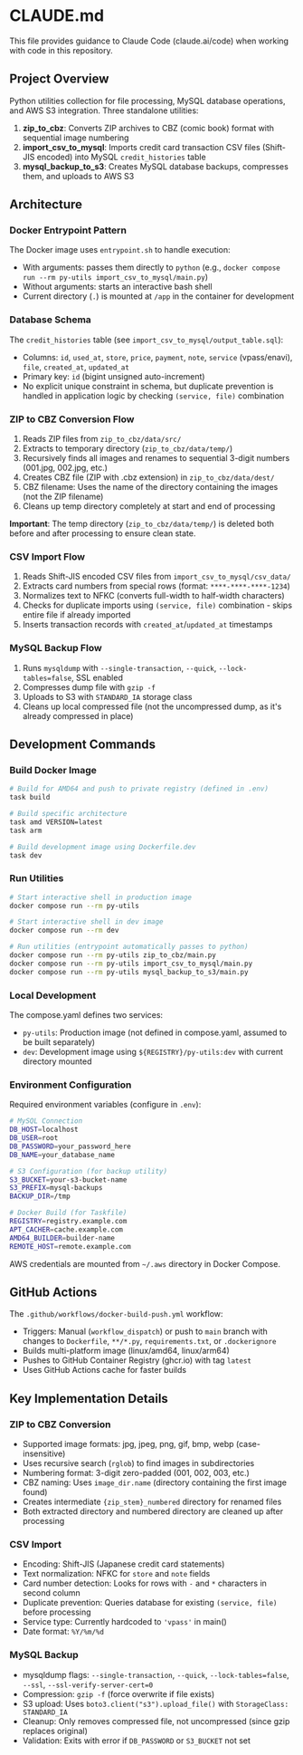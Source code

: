 # CLAUDE.md

This file provides guidance to Claude Code (claude.ai/code) when working with code in this repository.

## Project Overview

Python utilities collection for file processing, MySQL database operations, and AWS S3 integration. Three standalone utilities:

1. **zip_to_cbz**: Converts ZIP archives to CBZ (comic book) format with sequential image numbering
2. **import_csv_to_mysql**: Imports credit card transaction CSV files (Shift-JIS encoded) into MySQL `credit_histories` table
3. **mysql_backup_to_s3**: Creates MySQL database backups, compresses them, and uploads to AWS S3

## Architecture

### Docker Entrypoint Pattern

The Docker image uses `entrypoint.sh` to handle execution:
- With arguments: passes them directly to `python` (e.g., `docker compose run --rm py-utils import_csv_to_mysql/main.py`)
- Without arguments: starts an interactive bash shell
- Current directory (`.`) is mounted at `/app` in the container for development

### Database Schema

The `credit_histories` table (see `import_csv_to_mysql/output_table.sql`):
- Columns: `id`, `used_at`, `store`, `price`, `payment`, `note`, `service` (vpass/enavi), `file`, `created_at`, `updated_at`
- Primary key: `id` (bigint unsigned auto-increment)
- No explicit unique constraint in schema, but duplicate prevention is handled in application logic by checking `(service, file)` combination

### ZIP to CBZ Conversion Flow

1. Reads ZIP files from `zip_to_cbz/data/src/`
2. Extracts to temporary directory (`zip_to_cbz/data/temp/`)
3. Recursively finds all images and renames to sequential 3-digit numbers (001.jpg, 002.jpg, etc.)
4. Creates CBZ file (ZIP with .cbz extension) in `zip_to_cbz/data/dest/`
5. CBZ filename: Uses the name of the directory containing the images (not the ZIP filename)
6. Cleans up temp directory completely at start and end of processing

**Important**: The temp directory (`zip_to_cbz/data/temp/`) is deleted both before and after processing to ensure clean state.

### CSV Import Flow

1. Reads Shift-JIS encoded CSV files from `import_csv_to_mysql/csv_data/`
2. Extracts card numbers from special rows (format: `****-****-****-1234`)
3. Normalizes text to NFKC (converts full-width to half-width characters)
4. Checks for duplicate imports using `(service, file)` combination - skips entire file if already imported
5. Inserts transaction records with `created_at`/`updated_at` timestamps

### MySQL Backup Flow

1. Runs `mysqldump` with `--single-transaction`, `--quick`, `--lock-tables=false`, SSL enabled
2. Compresses dump file with `gzip -f`
3. Uploads to S3 with `STANDARD_IA` storage class
4. Cleans up local compressed file (not the uncompressed dump, as it's already compressed in place)

## Development Commands

### Build Docker Image

```bash
# Build for AMD64 and push to private registry (defined in .env)
task build

# Build specific architecture
task amd VERSION=latest
task arm

# Build development image using Dockerfile.dev
task dev
```

### Run Utilities

```bash
# Start interactive shell in production image
docker compose run --rm py-utils

# Start interactive shell in dev image
docker compose run --rm dev

# Run utilities (entrypoint automatically passes to python)
docker compose run --rm py-utils zip_to_cbz/main.py
docker compose run --rm py-utils import_csv_to_mysql/main.py
docker compose run --rm py-utils mysql_backup_to_s3/main.py
```

### Local Development

The compose.yaml defines two services:
- `py-utils`: Production image (not defined in compose.yaml, assumed to be built separately)
- `dev`: Development image using `${REGISTRY}/py-utils:dev` with current directory mounted

### Environment Configuration

Required environment variables (configure in `.env`):

```bash
# MySQL Connection
DB_HOST=localhost
DB_USER=root
DB_PASSWORD=your_password_here
DB_NAME=your_database_name

# S3 Configuration (for backup utility)
S3_BUCKET=your-s3-bucket-name
S3_PREFIX=mysql-backups
BACKUP_DIR=/tmp

# Docker Build (for Taskfile)
REGISTRY=registry.example.com
APT_CACHER=cache.example.com
AMD64_BUILDER=builder-name
REMOTE_HOST=remote.example.com
```

AWS credentials are mounted from `~/.aws` directory in Docker Compose.

## GitHub Actions

The `.github/workflows/docker-build-push.yml` workflow:
- Triggers: Manual (`workflow_dispatch`) or push to `main` branch with changes to `Dockerfile`, `**/*.py`, `requirements.txt`, or `.dockerignore`
- Builds multi-platform image (linux/amd64, linux/arm64)
- Pushes to GitHub Container Registry (ghcr.io) with tag `latest`
- Uses GitHub Actions cache for faster builds

## Key Implementation Details

### ZIP to CBZ Conversion

- Supported image formats: jpg, jpeg, png, gif, bmp, webp (case-insensitive)
- Uses recursive search (`rglob`) to find images in subdirectories
- Numbering format: 3-digit zero-padded (001, 002, 003, etc.)
- CBZ naming: Uses `image_dir.name` (directory containing the first image found)
- Creates intermediate `{zip_stem}_numbered` directory for renamed files
- Both extracted directory and numbered directory are cleaned up after processing

### CSV Import

- Encoding: Shift-JIS (Japanese credit card statements)
- Text normalization: NFKC for `store` and `note` fields
- Card number detection: Looks for rows with `-` and `*` characters in second column
- Duplicate prevention: Queries database for existing `(service, file)` before processing
- Service type: Currently hardcoded to `'vpass'` in main()
- Date format: `%Y/%m/%d`

### MySQL Backup

- mysqldump flags: `--single-transaction`, `--quick`, `--lock-tables=false`, `--ssl`, `--ssl-verify-server-cert=0`
- Compression: `gzip -f` (force overwrite if file exists)
- S3 upload: Uses `boto3.client("s3").upload_file()` with `StorageClass: STANDARD_IA`
- Cleanup: Only removes compressed file, not uncompressed (since gzip replaces original)
- Validation: Exits with error if `DB_PASSWORD` or `S3_BUCKET` not set
